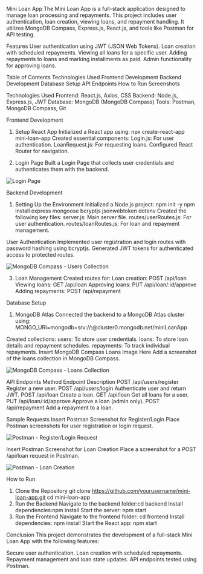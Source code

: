Mini Loan App
The Mini Loan App is a full-stack application designed to manage loan processing and repayments. This project includes user authentication, loan creation, viewing loans, and repayment handling. It utilizes MongoDB Compass, Express.js, React.js, and tools like Postman for API testing.

Features
User authentication using JWT (JSON Web Tokens).
Loan creation with scheduled repayments.
Viewing all loans for a specific user.
Adding repayments to loans and marking installments as paid.
Admin functionality for approving loans.

Table of Contents
Technologies Used
Frontend Development
Backend Development
Database Setup
API Endpoints
How to Run
Screenshots

Technologies Used
Frontend: React.js, Axios, CSS
Backend: Node.js, Express.js, JWT
Database: MongoDB (MongoDB Compass)
Tools: Postman, MongoDB Compass, Git

Frontend Development
1. Setup React App
Initialized a React app using: npx create-react-app mini-loan-app
Created essential components:
Login.js: For user authentication.
LoanRequest.js: For requesting loans.
Configured React Router for navigation.

2. Login Page
Built a Login Page that collects user credentials and authenticates them with the backend.

![Login Page](images/frontend_login.png)

Backend Development
1. Setting Up the Environment
Initialized a Node.js project: npm init -y
npm install express mongoose bcryptjs jsonwebtoken dotenv
Created the following key files:
server.js: Main server file.
routes/userRoutes.js: For user authentication.
routes/loanRoutes.js: For loan and repayment management.

User Authentication
Implemented user registration and login routes with password hashing using bcryptjs.
Generated JWT tokens for authenticated access to protected routes.

![MongoDB Compass - Users Collection](images/mongodb_users.png)

3. Loan Management
Created routes for:
Loan creation: POST /api/loan
Viewing loans: GET /api/loan
Approving loans: PUT /api/loan/:id/approve
Adding repayments: POST /api/repayment

Database Setup
1. MongoDB Atlas
Connected the backend to a MongoDB Atlas cluster using: MONGO_URI=mongodb+srv://<username>:<password>@cluster0.mongodb.net/miniLoanApp

Created collections:
users: To store user credentials.
loans: To store loan details and repayment schedules.
repayments: To track individual repayments.
Insert MongoDB Compass Loans Image Here
Add a screenshot of the loans collection in MongoDB Compass.

![MongoDB Compass - Loans Collection](images/mongodb_loans.png)

API Endpoints
Method	Endpoint	Description
POST	/api/users/register	Register a new user.
POST	/api/users/login	Authenticate user and return JWT.
POST	/api/loan	Create a loan.
GET	/api/loan	Get all loans for a user.
PUT	/api/loan/:id/approve	Approve a loan (admin only).
POST	/api/repayment	Add a repayment to a loan.

Sample Requests
Insert Postman Screenshot for Register/Login
Place Postman screenshots for user registration or login request.

![Postman - Register/Login Request](images/postman_register_login.png)

Insert Postman Screenshot for Loan Creation
Place a screenshot for a POST /api/loan request in Postman.

![Postman - Loan Creation](images/postman_loan_creation.png)

How to Run
1. Clone the Repository
git clone https://github.com/yourusername/mini-loan-app.git
cd mini-loan-app
2. Run the Backend
Navigate to the backend folder:cd backend
Install dependencies:npm install
Start the server: npm start
3. Run the Frontend
Navigate to the frontend folder: cd frontend
Install dependencies: npm install
Start the React app: npm start

Conclusion
This project demonstrates the development of a full-stack Mini Loan App with the following features:

Secure user authentication.
Loan creation with scheduled repayments.
Repayment management and loan state updates.
API endpoints tested using Postman.

